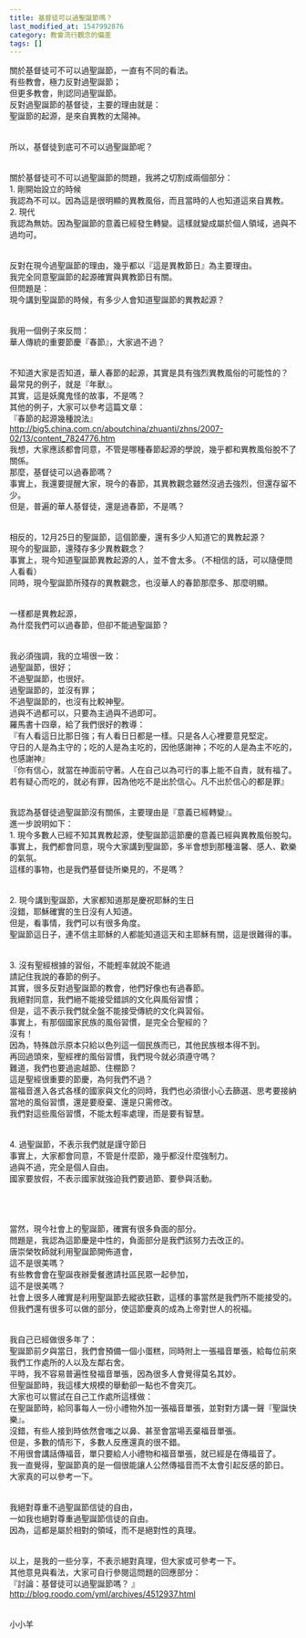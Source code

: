 ```yaml
---
title: 基督徒可以過聖誕節嗎？
last_modified_at: 1547992876
category: 教會流行觀念的偏差
tags: []
---
```


關於基督徒可不可以過聖誕節，一直有不同的看法。<br>有些教會，極力反對過聖誕節；<br>但更多教會，則認同過聖誕節。<br><!--more-->反對過聖誕節的基督徒，主要的理由就是：<br>聖誕節的起源，是來自異教的太陽神。<br><br><br>所以，基督徒到底可不可以過聖誕節呢？<br><br><br>關於基督徒可不可以過聖誕節的問題，我將之切割成兩個部分：<br>1. 剛開始設立的時候<br>我認為不可以。因為這是很明顯的異教風俗，而且當時的人也知道這來自異教。<br>2. 現代<br>我認為無妨。因為聖誕節的意義已經發生轉變。這樣就變成屬於個人領域，過與不過均可。<br><br><br>反對在現今過聖誕節的理由，幾乎都以『這是異教節日』為主要理由。<br>我完全同意聖誕節的起源確實與異教節日有關。<br>但問題是：<br>現今講到聖誕節的時候，有多少人會知道聖誕節的異教起源？<br><br><br>我用一個例子來反問：<br>華人傳統的重要節慶『春節』，大家過不過？<br><br><br>不知道大家是否知道，華人春節的起源，其實是具有強烈異教風俗的可能性的？<br>最常見的例子，就是『年獸』。<br>其實，這是妖魔鬼怪的故事，不是嗎？<br>其他的例子，大家可以參考這篇文章：<br>『春節的起源幾種說法』<br>http://big5.china.com.cn/aboutchina/zhuanti/zhns/2007-02/13/content_7824776.htm<br>我想，大家應該都會同意，不管是哪種春節起源的學說，幾乎都和異教風俗脫不了關係。<br>那麼，基督徒可以過春節嗎？<br>事實上，我還要提醒大家，現今的春節，其異教觀念雖然沒過去強烈，但還存留不少。<br>但是，普遍的華人基督徒，還是過春節，不是嗎？<br><br><br>相反的，12月25日的聖誕節，這個節慶，還有多少人知道它的異教起源？<br>現今的聖誕節，還殘存多少異教觀念？<br>事實上，現今知道聖誕節異教起源的人，並不會太多。（不相信的話，可以隨便問人看看）<br>同時，現今聖誕節所殘存的異教觀念，也沒華人的春節那麼多、那麼明顯。<br><br><br>一樣都是異教起源，<br>為什麼我們可以過春節，但卻不能過聖誕節？<br><br><br>我必須強調，我的立場很一致：<br>過聖誕節，很好；<br>不過聖誕節，也很好。<br>過聖誕節的，並沒有罪；<br>不過聖誕節的，也沒有比較神聖。<br>過與不過都可以，只要為主過與不過即可。<br>羅馬書十四章，給了我們很好的教導：<br>『有人看這日比那日強；有人看日日都是一樣。只是各人心裡要意見堅定。<br>守日的人是為主守的；吃的人是為主吃的，因他感謝神；不吃的人是為主不吃的，也感謝神』<br>『你有信心，就當在神面前守著。人在自己以為可行的事上能不自責，就有福了。<br>若有疑心而吃的，就必有罪，因為他吃不是出於信心。凡不出於信心的都是罪』<br><br><br>我認為基督徒過聖誕節沒有關係，主要理由是『意義已經轉變』。<br>進一步說明如下：<br>1. 現今多數人已經不知其異教起源，使聖誕節這節慶的意義已經與異教風俗脫勾。<br>事實上，我們都會同意，現今大家講到聖誕節，多半會想到那種溫馨、感人、歡樂的氣氛。<br>這樣的事物，也是我們基督徒所樂見的，不是嗎？<br><br><br>2. 現今講到聖誕節，大家都知道那是慶祝耶穌的生日<br>沒錯，耶穌確實的生日沒有人知道。<br>但是，看事情，我們可以有很多角度。<br>聖誕節這日子，連不信主耶穌的人都能知道這天和主耶穌有關，這是很難得的事。<br><br><br>3. 沒有聖經根據的習俗，不能輕率就說不能過<br>請記住我說的春節的例子。<br>其實，很多反對過聖誕節的教會，他們好像也有過春節。<br>我絕對同意，我們絕不能接受錯誤的文化與風俗習慣；<br>但是，這不表示我們就全盤不能接受傳統的文化與習俗。<br>事實上，有那個國家民族的風俗習慣，是完全合聖經的？<br>沒有！<br>因為，特殊啟示原本只給以色列這一個民族而已，其他民族根本得不到。<br>再回過頭來，聖經裡的風俗習慣，我們現今就必須遵守嗎？<br>難道，我們也要過逾越節、住棚節？<br>這是聖經很重要的節慶，為何我們不過？<br>當福音進入各式各樣的國家與文化的同時，我們也必須很小心去篩選、思考要接納當地的風俗習慣，還是要廢棄、還是只需修改。<br>我們對這些風俗習慣，不能太輕率處理，而是要有智慧。<br><br><br>4. 過聖誕節，不表示我們就是謹守節日<br>事實上，大家都會同意，不管是什麼節，幾乎都沒什麼強制力。<br>過與不過，完全是個人自由。<br>國家要放假，不表示國家就強迫我們要過節、要參與活動。<br><br><br><br><br>當然，現今社會上的聖誕節，確實有很多負面的部分。<br>問題是，我認為這節慶是中性的，負面部分是我們該努力去改正的。<br>唐崇榮牧師就利用聖誕節開佈道會，<br>這不是很美嗎？<br>有些教會會在聖誕夜辦愛餐邀請社區民眾一起參加，<br>這不是很美嗎？<br>社會上很多人確實是利用聖誕節去縱欲狂歡，這樣的事當然是我們所不能接受的。<br>但我們還有很多可以做的部分，使這節慶真的成為上帝對世人的祝福。<br><br><br>我自己已經做很多年了：<br>聖誕節前夕與當日，我們會預備一個小蛋糕，同時附上一張福音單張，給每位前來我們工作處所的人以及左鄰右舍。<br>平時，我不容易普遍性發福音單張，因為很多人會覺得莫名其妙。<br>但聖誕節時，我這樣大規模的舉動卻一點也不會突兀。<br>大家也可以嘗試在自己工作處所這樣做：<br>在聖誕節時，給同事每人一份小禮物外加一張福音單張，並對對方講一聲『聖誕快樂』。<br>沒錯，有些人接到時依然會嗤之以鼻、甚至會當場丟棄福音單張。<br>但是，多數的情形下，多數人反應還真的很不錯。<br>不用很會講話傳福音，單只要給人小禮物和福音單張，就已經是在傳福音了。<br>我一直覺得，聖誕節真的是一個很能讓人公然傳福音而不太會引起反感的節日。<br>大家真的可以參考一下。<br><br><br>我絕對尊重不過聖誕節信徒的自由，<br>一如我也絕對尊重過聖誕節信徒的自由。<br>因為，這都是屬於相對的領域，而不是絕對性的真理。<br><br><br>以上，是我的一些分享，不表示絕對真理，但大家或可參考一下。<br>其他意見與看法，大家可自行參閱這問題的回應部分：<br>『討論：基督徒可以過聖誕節嗎？ 』<br>http://blog.roodo.com/yml/archives/4512937.html<br><br><br>小小羊<br>
